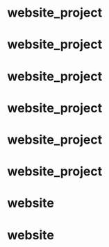 # website_project
# website_project
# website_project
# website_project
# website_project
# website_project
# website
# website
